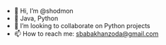 - 👋 Hi, I’m @shodmon
- 🌱 Java, Python
- 💞️ I’m looking to collaborate on Python projects
- 📫 How to reach me: sbabakhanzoda@gmail.com

<!---
shodmon/shodmon is a ✨ special ✨ repository because its `README.md` (this file) appears on your GitHub profile.
You can click the Preview link to take a look at your changes.
--->
